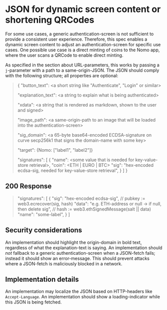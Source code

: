 # JSON for dynamic screen content or shortening QRCodes

For some use cases, a generic authentication-screen is not sufficient to provide a consistent user experience.
Therefore, this spec enables a dynamic screen content to adjust an authentication-screen for specific use cases.
One possible use case is a direct minting of coins to the Nomo app, where the user scans a QRCode to enable direct minting.

As specified in the section about URL-parameters, this works by passing a `j`\-parameter with a path to a same-origin-JSON.
The JSON should comply with the following structure; all properties are optional:

> {
> "button_text": \<a short string like "Authenticate", "Login" or similar\>
>
> "explanation_text": \<a string to explain what is being authenticated\>
>
> "xdata": \<a string that is rendered as markdown, shown to the user and signed\>
>
> "image_path": \<a same-origin-path to an image that will be loaded into the authentication-screen\>
>
> "sig_domain": \<a 65-byte base64-encoded ECDSA-signature on curve secp256k1 that signs the domain-name with some key\>
>
> "target": {Nomo: ["label1", "label2"]}
>
> "signatures": [
> {
> "name": \<some value that is needed for key-value-store retrieval\>,
> "coin": \<ETH \| EURO \| BTC\>
> "sig": "hex-encoded ecdsa-sig, needed for key-value-store retrieval",
> }
> ]
> }

## 200 Response

> "signatures":  [
> {
> "sig": "hex-encoded ecdsa-sig", // pubkey := web3.ecrecover(sig, hash)
> "data": "e.g. ETH-address or null -\> if null, then delete sig", // hash := web3.ethSignedMessage(salt \|\| data)
> "name": "some-label",
> }
> ]

## Security considerations

An implementation should highlight the origin-domain in bold text, regardless of what the explanation-text is saying.
An implementation should *not* fallback to a generic authentication-screen when a JSON-fetch fails; instead it should show an error-message. This should prevent attacks where a JSON-fetch is maliciously blocked in a network.

## Implementation details

An implementation may localize the JSON based on HTTP-headers like `Accept-Language`.
An implementation should show a loading-indicator while this JSON is being fetched.
